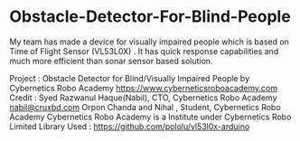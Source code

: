 # Obstacle-Detector-For-Blind-People
My team has made a device for visually impaired people which is based on Time of Flight Sensor (VL53L0X) . It has quick response capabilities and much more efficient than sonar sensor based solution.

Project : Obstacle Detector for Blind/Visually Impaired People
    by Cybernetics Robo Academy
    https://www.cyberneticsroboacademy.com
    Credit : Syed Razwanul Haque(Nabil), CTO, Cybernetics Robo Academy
    nabil@cruxbd.com
    Orpon Chanda and Nihal , Student, Cybernetics Robo Academy
    Cybernetics Robo Academy is a Institute under Cybernetics Robo Limited
    Library Used : https://github.com/pololu/vl53l0x-arduino

    
